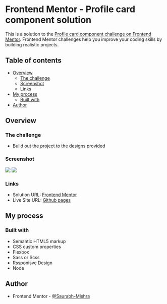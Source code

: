 # Frontend Mentor - Profile card component solution

This is a solution to the [Profile card component challenge on Frontend Mentor](https://www.frontendmentor.io/challenges/profile-card-component-cfArpWshJ). Frontend Mentor challenges help you improve your coding skills by building realistic projects. 

## Table of contents

- [Overview](#overview)
  - [The challenge](#the-challenge)
  - [Screenshot](#screenshot)
  - [Links](#links)
- [My process](#my-process)
  - [Built with](#built-with)
- [Author](#author)

## Overview

### The challenge

- Build out the project to the designs provided

### Screenshot

![](../../../../../Downloads/Screenshot%202023-03-30%20at%2020-16-39%20Frontend%20Mentor%20Profile%20card%20component.png)
![](../../../../../Downloads/Screenshot%202023-03-30%20at%2020-18-48%20Frontend%20Mentor%20Profile%20card%20component.png)


### Links

- Solution URL: [Frontend Mentor](https://your-solution-url.com)
- Live Site URL: [Github pages](https://your-live-site-url.com)

## My process

### Built with

- Semantic HTML5 markup
- CSS custom properties
- Flexbox
- Sass or Scss
- Rssponisve Design
- Node

## Author

- Frontend Mentor - [@Saurabh-Mishra](https://www.frontendmentor.io/profile/Saurabh-Mishra04)
